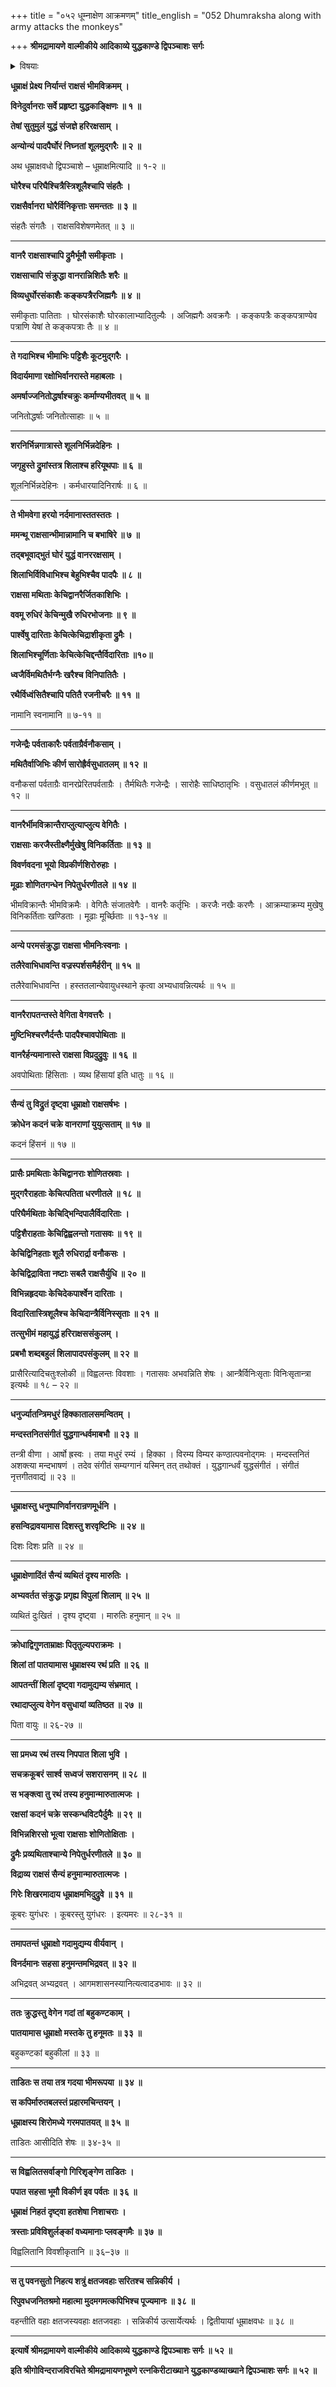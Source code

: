 +++
title = "०५२ धूम्नाक्षेण आक्रमणम्"
title_english = "052 Dhumraksha along with army attacks the monkeys"

+++
**श्रीमद्रामायणे वाल्मीकीये आदिकाव्ये युद्धकाण्डे द्विपञ्चाशः सर्गः**


<details><summary>विषयाः</summary>

धूत्राक्षसेनाभिस्सह वानराणांमहायुद्धम् ॥ १ ॥ हनुमता गिरिशृङ्गेणधूम्राक्षहननम् ॥ २ ॥

</details>


**धूम्राक्षं प्रेक्ष्य निर्यान्तं राक्षसं भीमविक्रमम् ।**

**विनेदुर्वानराः सर्वे प्रहृष्टा युद्धकाङ्क्षिणः ॥ १ ॥**

**तेषां सुतुमुलं युद्धं संजज्ञे हरिरक्षसाम् ।**

**अन्योन्यं पादपैर्घोरं निघ्नतां शूलमुद्गरैः ॥ २ ॥**

अथ धूम्राक्षवधो द्विपञ्चाशे – धूम्राक्षमित्यादि ॥ १-२ ॥

**घोरैश्च परिघैश्चित्रैस्त्रिशूलैश्चापि संहतैः ।**

**राक्षसैर्वानरा घोरैर्विनिकृत्ताः समन्ततः ॥ ३ ॥**

संहतैः संगतैः । राक्षसविशेषणमेतत् ॥ ३ ॥

****

**वानरै राक्षसाश्चापि द्रुमैर्भूमौ समीकृताः ।**

**राक्षसाचापि संक्रुद्धा वानरान्निशितैः शरैः ॥**

**विव्यधुर्घोरसंकाशैः कङ्कपत्रैरजिह्मगैः ॥ ४ ॥**

समीकृताः पातिताः । घोरसंकाशैः घोरकालाभ्यादितुल्यैः । अजिह्मगैः अवक्रगैः । कङ्कपत्रैः कङ्कपत्राण्येव पत्राणि येषां ते कङ्कपत्राः तैः ॥ ४ ॥

****

**ते गदाभिश्च भीमाभिः पट्टिशैः कूटमुद्गरैः ।**

**विदार्यमाणा रक्षोभिर्वानरास्ते महाबलाः ।**

**अमर्षाज्जनितोद्धर्षाश्चक्रुः कर्माण्यभीतवत् ॥ ५ ॥**

जनितोद्धर्षाः जनितोत्साहाः ॥ ५ ॥

****

**शरनिर्भिन्नगात्रास्ते शूलनिर्भिन्नदेहिनः ।**

**जगृहुस्ते द्रुमांस्तत्र शिलाश्च हरियूथपाः ॥ ६ ॥**

शूलनिर्भिन्नदेहिनः । कर्मधारयादिनिरार्षः ॥ ६ ॥

****

**ते भीमवेगा हरयो नर्दमानास्ततस्ततः ।**

**ममन्थू राक्षसान्भीमान्नामानि च बभाषिरे ॥ ७ ॥**

**तद्बभूवाद्भुतं घोरं युद्धं वानररक्षसाम् ।**

**शिलाभिर्विविधाभिश्च बेहुभिश्चैव पादपैः ॥ ८ ॥**

**राक्षसा मथिताः केचिद्वानरैर्जितकाशिभिः ।**

**ववमू रुधिरं केचिन्मुखै रुधिरभोजनाः ॥ ९ ॥**

**पार्श्वेषु दारिताः केचित्केचिद्राशीकृता द्रुमैः ।**

**शिलाभिश्चूर्णिताः केचित्केचिद्दन्तैर्विदारिताः ॥१०॥**

**ध्वजैर्विमथितैर्भग्नैः खरैश्च विनिपातितैः ।**

**रथैर्विध्वंसितैश्चापि पतितै रजनीचरैः ॥ ११ ॥**

नामानि स्वनामानि ॥ ७-११ ॥

****

**गजेन्द्रैः पर्वताकारैः पर्वताग्रैर्वनौकसाम् ।**

**मथितैर्वाजिभिः कीर्ण सारोह्रैर्वसुधातलम् ॥ १२ ॥**

वनौकसां पर्वताग्रैः वानरप्रेरितपर्वताग्रैः । तैर्मथितैः गजेन्द्रैः । सारोहैः साधिष्ठातृभिः । वसुधातलं कीर्णमभूत् ॥ १२ ॥

****

**वानरैर्भीमविक्रान्तैराप्लुत्याप्लुत्य वेगितैः ।**

**राक्षसाः करजैस्तीक्ष्णैर्मुखेषु विनिकर्तिताः ॥ १३ ॥**

**विवर्णवदना भूयो विप्रकीर्णशिरोरुहाः ।**

**मूढाः शोणितगन्धेन निपेतुर्धरणीतले ॥ १४ ॥**

भीमविक्रान्तैः भीमविक्रमैः । वेगितैः संजातवेगैः । वानरैः कर्तृभिः । करजैः नखैः करणैः । आक्रम्याक्रम्य मुखेषु विनिकर्तिताः खण्डिताः । मूढाः मूर्च्छिताः ॥ १३-१४ ॥

****

**अन्ये परमसंक्रुद्धा राक्षसा भीमनिःस्वनाः ।**

**तलैरेवाभिधावन्ति वज्रस्पर्शसमैर्हरीन् ॥ १५ ॥**

तलैरेवाभिधावन्ति । हस्ततलान्येवायुधस्थाने कृत्वा अभ्यधावन्नित्यर्थः ॥ १५ ॥

****

**वानरैरापतन्तस्ते वेगिता वेगवत्तरैः ।**

**मुष्टिभिश्चरणैर्दन्तैः पादपैश्चावपोथिताः ॥**

**वानरैर्हन्यमानास्ते राक्षसा विप्रदुद्रुवुः ॥ १६ ॥**

अवपोथिताः हिंसिताः । व्यथ हिंसायां इति धातुः ॥ १६ ॥

****

**सैन्यं तु विद्रुतं दृष्ट्वा धूम्राक्षो राक्षसर्षभः ।**

**क्रोधेन कदनं चक्रे वानराणां युयुत्सताम् ॥ १७ ॥**

कदनं हिंसनं ॥ १७ ॥

****

**प्रासैः प्रमथिताः केचिद्वानराः शोणितस्रवाः ।**

**मुद्गरैराहताः केचित्पतिता धरणीतले ॥ १८ ॥**

**परिघैर्मथिताः केचिद्भिन्दिपालैर्विदारिताः ।**

**पट्टिशैराहताः केचिद्विह्वलन्तो गतासवः ॥ १९ ॥**

**केचिद्विनिहताः शूलै रुधिरार्द्रा वनौकसः ।**

**केचिद्विद्राविता नष्टाः सबलै राक्षसैर्युधि ॥ २० ॥**

**विभिन्नहृदयाः केचिदेकपार्श्वेन दारिताः ।**

**विदारितास्त्रिशूलैश्च केचिदान्त्रैर्विनिस्सृताः ॥ २१ ॥**

**तत्सुभीमं महायुद्धं हरिराक्षससंकुलम् ।**

**प्रबभौ शब्दबहुलं शिलापादपसंकुलम् ॥ २२ ॥**

प्रासैरित्यादिचतुःश्लोकी ॥ विह्वलन्तः विवशाः । गतासवः अभवन्निति शेषः । आन्त्रैर्विनिःसृताः विनिःसृतान्त्रा इत्यर्थः ॥ १८ – २२ ॥

****

**धनुर्ज्यातन्त्रिमधुरं हिक्कातालसमन्वितम् ।**

**मन्दस्तनितसंगीतं युद्धगान्धर्वमाबभौ ॥ २३ ॥**

तन्त्री वीणा । आर्षो ह्रस्वः । तया मधुरं रम्यं । हिक्का । विरम्य विम्यर कण्ठात्पवनोद्गमः । मन्दस्तनितं अशक्त्या मन्दभाषणं । तदेव संगीतं सम्यग्गानं यस्मिन् तत् तथोक्तं । युद्धगान्धर्वं युद्धसंगीतं । संगीतं नृत्तगीतवाद्यं ॥ २३ ॥

****

**धूम्राक्षस्तु धनुष्पाणिर्वानरान्रणमूर्धनि ।**

**हसन्विद्रावयामास दिशस्तु शरवृष्टिभिः ॥ २४ ॥**

दिशः दिशः प्रति ॥ २४ ॥

****

**धूम्राक्षेणादिंतं सैन्यं व्यथितं दृश्य मारुतिः ।**

**अभ्यवर्तत संक्रुद्धः प्रगृह्य विपुलां शिलाम् ॥ २५ ॥**

व्यथितं दुःखितं । दृश्य दृष्ट्वा । मारुतिः हनुमान् ॥ २५ ॥

****

**क्रोधाद्विगुणताम्राक्षः पितृतुल्यपराक्रमः ।**

**शिलां तां पातयामास धूम्राक्षस्य रथं प्रति ॥ २६ ॥**

**आपतन्तीं शिलां दृष्ट्वा गदामुद्यम्य संभ्रमात् ।**

**रथादाप्लुत्य वेगेन वसुधायां व्यतिष्ठत ॥ २७ ॥**

पिता वायुः ॥ २६-२७ ॥

****

**सा प्रमध्य रथं तस्य निपपात शिला भुवि ।**

**सचक्रकूबरं सार्श्व सध्वजं सशरासनम् ॥ २८ ॥**

**स भङ्क्त्वा तु रथं तस्य हनुमान्मारुतात्मजः ।**

**रक्षसां कदनं चक्रे सस्कन्धविटपैर्दुमैः ॥ २९ ॥**

**विभिन्नशिरसो भूत्वा राक्षसाः शोणितोक्षिताः ।**

**द्रुमैः प्रव्यथिताश्चान्ये निपेतुर्धरणीतले ॥ ३० ॥**

**विद्राव्य राक्षसं सैन्यं हनुमान्मारुतात्मजः ।**

**गिरेः शिखरमादाय धूम्राक्षमभिदुद्रुवे ॥ ३१ ॥**

कूबरः युगंधरः । कूबरस्तु युगंधरः । इत्यमरः ॥ २८-३१ ॥

****

**तमापतन्तं धूम्राक्षो गदामुद्यम्य वीर्यवान् ।**

**विनर्दमानः सहसा हनुमन्तमभिद्रवत् ॥ ३२ ॥**

अभिद्रवत् अभ्यद्रवत् । आगमशासनस्यानित्यत्वादडभावः ॥ ३२ ॥

****

**ततः क्रुद्धस्तु वेगेन गदां तां बहुकण्टकाम् ।**

**पातयामास धूम्राक्षो मस्तके तु हनूमतः ॥ ३३ ॥**

बहुकण्टकां बहुकीलां ॥ ३३ ॥

****

**ताडितः स तया तत्र गदया भीमरूपया ॥ ३४ ॥**

**स कपिर्मारुतबलस्तं प्रहारमचिन्तयन् ।**

**धूम्राक्षस्य शिरोमध्ये गरमपातयत् ॥ ३५ ॥**

ताडितः आसीदिति शेषः ॥ ३४-३५ ॥

****

**स विह्वलितसर्वाङ्गो गिरिशृङ्गेण ताडितः ।**

**पपात सहसा भूमौ विकीर्ण इव पर्वतः ॥ ३६ ॥**

**धूम्राक्षं निहतं दृष्ट्वा हतशेषा निशाचराः ।**

**त्रस्ताः प्रविविशुर्लङ्कां वध्यमानाः प्लवङ्गमैः ॥ ३७ ॥**

विह्वलितानि विवशीकृतानि ॥ ३६–३७ ॥

****

**स तु पवनसुतो निहत्य शत्रुं क्षतजवहाः सरितश्च सन्निकीर्य ।**

**रिपुवधजनितश्रमो महात्मा मुदमगमत्कपिभिश्च पूज्यमानः ॥ ३८ ॥**

वहन्तीति वहाः क्षतजस्यवहाः क्षतजवहाः । सन्निकीर्य उत्सार्येत्यर्थः । द्वितीयायां धूम्राक्षवधः ॥ ३८ ॥

****

**इत्यार्षे श्रीमद्रामायणे वाल्मीकीये आदिकाव्ये युद्धकाण्डे द्विपञ्चाशः सर्गः ॥ ५२ ॥**

**इति श्रीगोविन्दराजविरचिते श्रीमद्रामायणभूषणे रत्नकिरीटाख्याने युद्धकाण्डव्याख्याने द्विपञ्चाशः सर्गः ॥ ५२ ॥**
